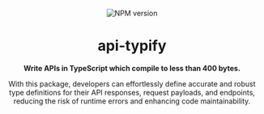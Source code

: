 <div align="center">
<br />
    <img alt="NPM version" src="https://img.shields.io/npm/v/api-typify?style=for-the-badge">

<!-- PROJECT LOGO -->
<br />
<h1 >api-typify</h1>
<p><b>Write APIs in TypeScript which compile to less than 400 bytes.</b></p>
<p>With this package, developers can effortlessly define accurate and robust type definitions for their API responses, request payloads, and endpoints, reducing the risk of runtime errors and enhancing code maintainability.</p>
</p>
</div>
